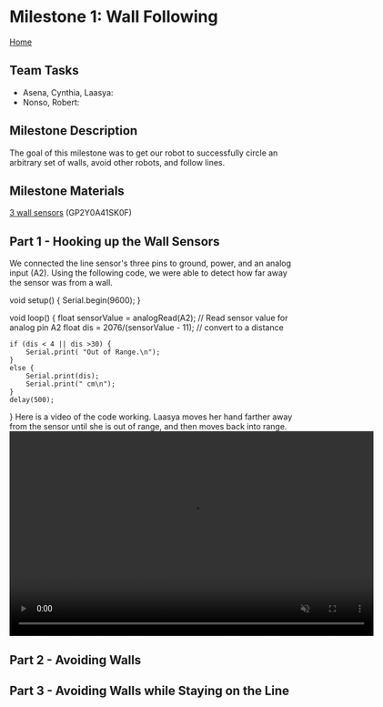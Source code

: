 # Milestone 1: Wall Following
[Home](https://ece3400team19.github.io/)

## Team Tasks
  * Asena, Cynthia, Laasya:
  * Nonso, Robert:

## Milestone Description
The goal of this milestone was to get our robot to successfully circle an arbitrary set of walls, avoid other robots, and follow lines.

## Milestone Materials
[3 wall sensors](https://www.sparkfun.com/products/12728) (GP2Y0A41SK0F)

## Part 1 - Hooking up the Wall Sensors
We connected the line sensor's three pins to ground, power, and an analog input (A2).
Using the following code, we were able to detect how far away the sensor was from a wall.

void setup() {
    Serial.begin(9600);
  }

void loop() {
    float sensorValue = analogRead(A2); // Read sensor value for analog pin A2
    float dis = 2076/(sensorValue - 11); // convert to a distance

    if (dis < 4 || dis >30) {
        Serial.print( "Out of Range.\n");
    }
    else {
        Serial.print(dis);
        Serial.print(" cm\n");
    }
    delay(500);
}
Here is a video of the code working. Laasya moves her hand farther away from the sensor until she is out of range, and then moves back into range. 
<video width="640" height="360" controls muted>
  <source src="IMG_6671.MOV" type="video/mp4">
</video>


## Part 2 - Avoiding Walls


## Part 3 - Avoiding Walls while Staying on the Line
